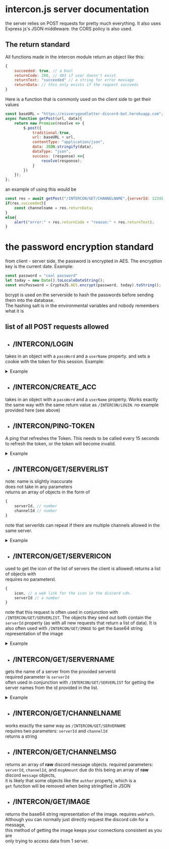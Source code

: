 # intercon.js server documentation
the server relies on POST requests for pretty much everything. It also uses Express js's JSON middleware. the CORS policy is also used.
## The return standard
All functions made in the intercon module return an object like this:
```javascript
{
    succeeded: true, // a bool
    returnCode: 200, // 403 if user doesn't exist
    returnText: "succeeded" // a string for error message
    returnData: // this only exists if the request succeeds
}
```
Here is a function that is commonly used on the client side to get their values 
```javascript
const baseURL = "https://eisverygoodletter-discord-bot.herokuapp.com";
async function getPost(url, data){
    return new Promise(resolve => {
        $.post({
            traditional:true,
            url: baseURL + url,
            contentType: "application/json",
            data: JSON.stringify(data),
            dataType: "json",
            success: (response) =>{
                resolve(response);
            }
        })
    });
};
```
an example of using this would be 
```javascript
const res = await getPost("/INTERCON/GET/CHANNELNAME",{serverId: 12345, channelId: 12345});
if(res.succeeded){
    const channelname = res.returnData;
}
else{
    alert("error:" + res.returnCode + "reason:" + res.returnText);
}
```

# the password encryption standard
from client - server side, the password is encrypted in AES. The encryption key is the current date. Example:
```javascript
const password = "cool password"
let today = new Date().toLocaleDateString();
const encPassword = CryptoJS.AES.encrypt(password, today).toString();
```
bcrypt is used on the serverside to hash the passwords before sending them into the database.\
The hashing salt is in the environmental variables and nobody remembers what it is

## list of all POST requests allowed
- ## /INTERCON/LOGIN
takes in an object with a `passWord` and a `userName` property.
and sets a cookie with the token for this session. Example:
<details>
<summary>Example</summary>

```javascript
const encPassword = "already encrypted password"
const username = "username"
const res = await getPost("/INTERCON/LOGIN",{userName: username, passWord: encPassword});
if (res.succeeded) {
    const token = res.returnData;
}
```
</details>

- ## /INTERCON/CREATE_ACC
takes in an object with a `passWord` and a `userName` property. Works exactly the same way with the same return value as `/INTERCON/LOGIN`. no example provided here (see above)

- ## /INTERCON/PING-TOKEN
A ping that refreshes the Token. This needs to be called every 15 seconds to refresh the token, or the token will become invalid.

<details>
<summary>Example</summary>

```javascript
const res = await getPost("/INTERCON/PING-TOKEN",{});
if(res.succeeded == false){
    alert("failed to ping!");
    location.reload();
}
```
</details>

- ## /INTERCON/GET/SERVERLIST
note: name is slightly inaccurate\
does not take in any parameters\
returns an array of objects in the form of 
```javascript
{
    serverId, // number
    channelId // number
}
```
note that serverIds can repeat if there are multiple channels allowed in the same server.
<details>
<summary>Example</summary>

```javascript
// use getPost
const res = await getPost("/INTERCON/GET/SERVERLIST", {});
// check if succeeded
if(res.succeeded){
    // remember, everything is in returnData
    const list = res.returnData;
    for(let i = 0; i < list.length; i++){
        // going through the list and logging the channel
        // and server ids (note they are not names)
        console.log(list[i].serverId);
        console.log(list[i].channelId);
    }
}
```
</details>

- ## /INTERCON/GET/SERVERICON
used to get the icon of the list of servers the client is allowed\ 
returns a list of objects with\
requires no parameters\
```javascript
{
    icon, // a web link for the icon in the discord cdn.
    serverId // a number
}
```
note that this request is often used in conjunction with `/INTERCON/GET/SERVERLIST`. The objects they send out both contain the `serverId` property (as with all new requests that return a list of data).
It is also often used with `/INTERCON/GET/IMAGE` to get the base64 string representation of the image
<details>
<summary>Example</summary>

```javascript
const res = await getPost("/INTERCON/GET/SERVERICON", {});
if(res.succeeded){
    const list = res.returnData;
    for(let i = 0; i < list.length; i++){
        // create an img element
        var imgElement = document.createElement("img");
        // get icon base64 string
        const resp = await getPost("/INTERCON/GET/IMAGE", {webPath: list[i].icon});
        if (resp.succeeded) {
            imgElement.src = resp.returnData;
            // always remember to append the element after creating it.
            someContainerElement.append(imgElement);
        }
    }
}
```
</details>

- ## /INTERCON/GET/SERVERNAME
gets the name of a server from the provided serverId\
required parameter is  `serverId`\
often used in conjunction with `/INTERCON/GET/SERVERLIST` for getting the server names from the id provided in the list.
<details>
<summary>Example</summary>

```javascript
// get a list of server names
var res = await getPost("/INTERCON/GET/SERVERLIST", {});
// check for success
if(res.succeeded == false){
    return
}
// get list from server list (has repeats)
const list = res.returnData;
// do it yourself, just make the list unique
const unrepeatingList = uniqifyList(list);
// the array we will store our names in
var serverNameList = [];
for(let i = 0; i < unrepeatinglist.length; i++){
    // do a post request for each server id
    res = await getPost("/INTERCON/GET/SERVERNAME", {serverId: list[i].serverId});
    if(res.succeeded){
        // add it to the list if request succeeds
        serverNameList.push(res.returnData);
    }
}
// log it
console.log(serverNameList);
```
</details>

- ## /INTERCON/GET/CHANNELNAME
works exactly the same way as `/INTERCON/GET/SERVERNAME`\
requires two parameters: `serverId` and `channelId`\
returns a string

- ## /INTERCON/GET/CHANNELMSG
returns an array of **raw** discord message objects.
required parameters: `serverId`, `channelId`, and `msgAmount`
due do this being an array of **raw** discord `message` objects,\
it is likely that some objects like the `author` property, which is a\
`get` function will be removed when being stringified in JSON

- ## /INTERCON/GET/IMAGE
returns the base64 string representation of the image.
requires `webPath`.
Although you can normally just directly request the discord cdn for a message,\
this method of getting the image keeps your connections consistent as you are\
only trying to access data from 1 server.

